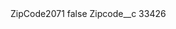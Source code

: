 <?xml version="1.0" encoding="UTF-8"?>
<CustomMetadata xmlns="http://soap.sforce.com/2006/04/metadata" xmlns:xsi="http://www.w3.org/2001/XMLSchema-instance" xmlns:xsd="http://www.w3.org/2001/XMLSchema">
    <label>ZipCode2071</label>
    <protected>false</protected>
    <values>
        <field>Zipcode__c</field>
        <value xsi:type="xsd:string">33426</value>
    </values>
</CustomMetadata>

